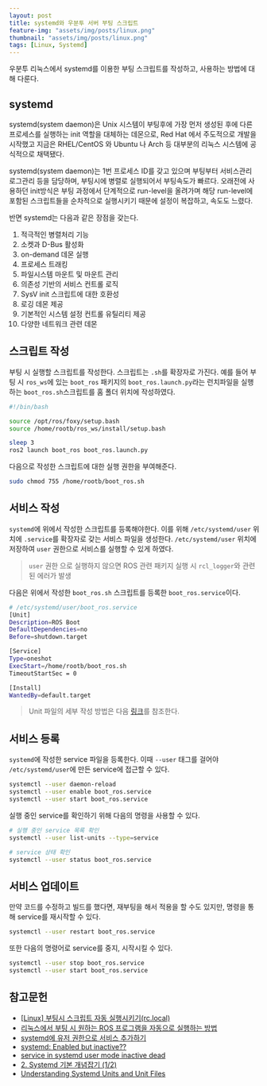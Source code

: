 ```yaml
---
layout: post
title: systemd와 우분투 서버 부팅 스크립트
feature-img: "assets/img/posts/linux.png"
thumbnail: "assets/img/posts/linux.png"
tags: [Linux, Systemd]
---
```


우분투 리눅스에서 systemd를 이용한 부팅 스크립트를 작성하고, 사용하는 방법에 대해 다룬다.

## systemd

systemd(system daemon)은 Unix 시스템이 부팅후에 가장 먼저 생성된 후에 다른 프로세스를 실행하는 init 역할을 대체하는 데몬으로, Red Hat 에서 주도적으로 개발을 시작했고 지금은 RHEL/CentOS 와 Ubuntu 나 Arch 등 대부분의 리눅스 시스템에 공식적으로 채택됐다.

systemd(system daemon)는 1번 프로세스 ID를 갖고 있으며 부팅부터 서비스관리 로그관리 등을 담당하며, 부팅시에 병렬로 실행되어서 부팅속도가 빠르다. 오래전에 사용하던 init방식은 부팅 과정에서 단계적으로 run-level을 올려가며 해당 run-level에 포함된 스크립트들을 순차적으로 실행시키기 때문에 설정이 복잡하고, 속도도 느렸다.

반면 systemd는 다음과 같은 장점을 갖는다.

1. 적극적인 병렬처리 기능
2. 소켓과 D-Bus 활성화
3. on-demand 데몬 실행
4. 프로세스 트래킹
5. 파일시스템 마운트 및 마운트 관리
6. 의존성 기반의 서비스 컨트롤 로직
7. SysV init 스크립트에 대한 호환성
8. 로깅 데몬 제공
9. 기본적인 시스템 설정 컨트롤 유틸리티 제공
10. 다양한 네트워크 관련 데몬

## 스크립트 작성

부팅 시 실행할 스크립트를 작성한다. 스크립트는 `.sh`를 확장자로 가진다. 예를 들어 부팅 시 `ros_ws`에 있는 `boot_ros` 패키지의 `boot_ros.launch.py`라는 런치파일을 실행하는 `boot_ros.sh`스크립트를 홈 폴더 위치에 작성하였다.

```bash
#!/bin/bash

source /opt/ros/foxy/setup.bash
source /home/rootb/ros_ws/install/setup.bash

sleep 3
ros2 launch boot_ros boot_ros.launch.py
```

다음으로 작성한 스크립트에 대한 실행 권한을 부여해준다.

```bash
sudo chmod 755 /home/rootb/boot_ros.sh
```

## 서비스 작성

`systemd`에 위에서 작성한 스크립트를 등록해야한다. 이를 위해 `/etc/systemd/user` 위치에 `.service`를 확장자로 갖는 서비스 파일을 생성한다. `/etc/systemd/user` 위치에 저장하여 `user` 권한으로 서비스를 실행할 수 있게 하였다.

> `user` 권한 으로 실행하지 않으면 ROS 관련 패키지 실행 시 `rcl_logger`와 관련된 에러가 발생

다음은 위에서 작성한 `boot_ros.sh` 스크립트를 등록한 `boot_ros.service`이다.

```bash
# /etc/systemd/user/boot_ros.service
[Unit]
Description=ROS Boot
DefaultDependencies=no
Before=shutdown.target

[Service]
Type=oneshot
ExecStart=/home/rootb/boot_ros.sh
TimeoutStartSec = 0

[Install]
WantedBy=default.target
```

> Unit 파일의 세부 작성 방법은 다음 [링크](https://www.digitalocean.com/community/tutorials/understanding-systemd-units-and-unit-files)를 참조한다.

## 서비스 등록

`systemd`에 작성한 service 파일을 등록한다. 이때 `--user` 태그를 걸어야 `/etc/systemd/user`에 만든 service에 접근할 수 있다.

```bash
systemctl --user daemon-reload
systemctl --user enable boot_ros.service
systemctl --user start boot_ros.service
```

실행 중인 service를 확인하기 위해 다음의 명령을 사용할 수 있다.

```bash
# 실행 중인 service 목록 확인
systemctl --user list-units --type=service

# service 상태 확인
systemctl --user status boot_ros.service
```

## 서비스 업데이트

만약 코드를 수정하고 빌드를 했다면, 재부팅을 해서 적용을 할 수도 있지만, 명령을 통해 service를 재시작할 수 있다.

```bash
systemctl --user restart boot_ros.service
```

또한 다음의 명령어로 service를 중지, 시작시킬 수 있다.

```bash
systemctl --user stop boot_ros.service
systemctl --user start boot_ros.service
```

## 참고문헌

- [[Linux] 부팅시 스크립트 자동 실행시키기(rc.local)](https://joonyon.tistory.com/entry/Linux-%EB%B6%80%ED%8C%85%EC%8B%9C-%EC%8A%A4%ED%81%AC%EB%A6%BD%ED%8A%B8-%EC%9E%90%EB%8F%99-%EC%8B%A4%ED%96%89%EC%8B%9C%ED%82%A4%EA%B8%B0rclocal)
- [리눅스에서 부팅 시 원하는 ROS 프로그램을 자동으로 실행하는 방법](https://injae-kim.github.io/robot_operating_system/2020/04/25/ros-automatically-execute-program-on-booting.html)
- [systemd에 유저 권한으로 서비스 추가하기](https://blog.majecty.com/wikis/2019-01-13-a-systemd-user.html)
- [systemd: Enabled but inactive??](https://www.nemonein.xyz/2020/09/4245/)
- [service in systemd user mode inactive dead](https://unix.stackexchange.com/questions/698463/service-in-systemd-user-mode-inactive-dead)
- [2. Systemd 기본 개념잡기 (1/2)](https://www.kernelpanic.kr/17)
- [Understanding Systemd Units and Unit Files](https://www.digitalocean.com/community/tutorials/understanding-systemd-units-and-unit-files)
